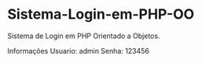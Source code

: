 Sistema-Login-em-PHP-OO
=======================

Sistema de Login em PHP Orientado a Objetos.

Informações
Usuario: admin
Senha: 123456
